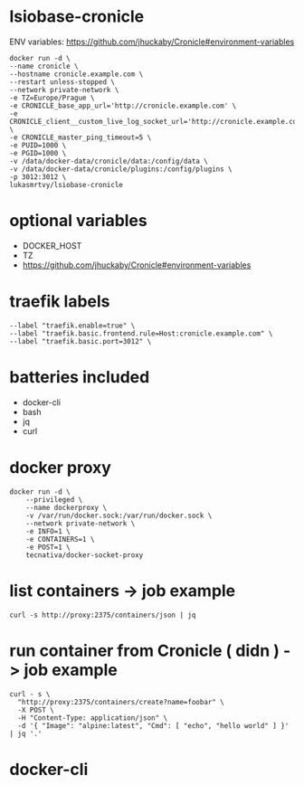 # lsiobase-cronicle

ENV variables: https://github.com/jhuckaby/Cronicle#environment-variables

```
docker run -d \
--name cronicle \
--hostname cronicle.example.com \
--restart unless-stopped \
--network private-network \
-e TZ=Europe/Prague \
-e CRONICLE_base_app_url='http://cronicle.example.com' \
-e CRONICLE_client__custom_live_log_socket_url='http://cronicle.example.com' \
-e CRONICLE_master_ping_timeout=5 \
-e PUID=1000 \
-e PGID=1000 \
-v /data/docker-data/cronicle/data:/config/data \
-v /data/docker-data/cronicle/plugins:/config/plugins \
-p 3012:3012 \
lukasmrtvy/lsiobase-cronicle
```

# optional variables
- DOCKER_HOST
- TZ
- https://github.com/jhuckaby/Cronicle#environment-variables


# traefik labels
```
--label "traefik.enable=true" \
--label "traefik.basic.frontend.rule=Host:cronicle.example.com" \
--label "traefik.basic.port=3012" \
```

# batteries included
- docker-cli
- bash
- jq
- curl

# docker proxy
```
docker run -d \
    --privileged \
    --name dockerproxy \
    -v /var/run/docker.sock:/var/run/docker.sock \
    --network private-network \
    -e INFO=1 \
    -e CONTAINERS=1 \
    -e POST=1 \
    tecnativa/docker-socket-proxy
```

# list containers -> job example
```
curl -s http://proxy:2375/containers/json | jq
```

# run container from Cronicle ( didn ) -> job example
```
curl - s \
  "http://proxy:2375/containers/create?name=foobar" \
  -X POST \
  -H "Content-Type: application/json" \
  -d '{ "Image": "alpine:latest", "Cmd": [ "echo", "hello world" ] }' | jq '.'
```
# docker-cli

